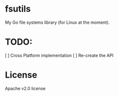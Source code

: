 # fsutils
My Go file systems library (for Linux at the moment).

# TODO:

[ ] Cross Platform implementation
[ ] Re-create the API

# License

Apache v2.0 license
